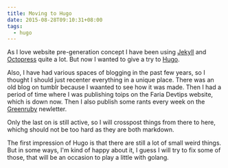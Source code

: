 ```yaml
---
title: Moving to Hugo
date: 2015-08-28T09:10:31+08:00
tags: 
  - hugo
---
```

As I love website pre-generation concept I have been using [Jekyll][1] and [Octopress][2] quite a lot. But now I wanted to give a try to [Hugo][3]. 

Also, I have had various spaces of blogging in the past few years, so I thought I should just recenter everything in a unique place. There was an old blog on tumblr because I waanted to see how it was made. Then I had a period of time where I was publishing toips on the Faria Devtips website, which is down now. Then I also publish some rants every week on the [Greenruby][4] newletter.

Only the last on is still active, so I will crosspost things from there to here, whichg should not be too hard as they are both markdown.

The first impression of Hugo is that there are still a lot of small weird things. But in some ways, I'm kind of happy about it, I guess I will try to fix some of those, that will be an occasion to play a little with golang.


[1]: http://jekyllrb.com
[2]: http://octopress.org
[3]: http://gohugo.io
[4]: http://greenruby.org

